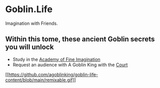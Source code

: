 # Goblin.Life
Imagination with Friends.

## Within this tome, these ancient Goblin secrets you will unlock
 - Study in the [Academy of Fine Imagination](https://github.com/AGoblinKing/goblin-life-content/wiki)
 - Request an audience with A Goblin King with the [Court](https://github.com/AGoblinKing/goblin-life-content/issues)
 
[[https://github.com/agoblinking/goblin-life-content/blob/main/remixable.gif]]
